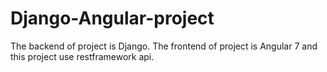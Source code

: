 # Django-Angular-project

The backend of project is Django.
The frontend of project is Angular 7
and this project use restframework api.
